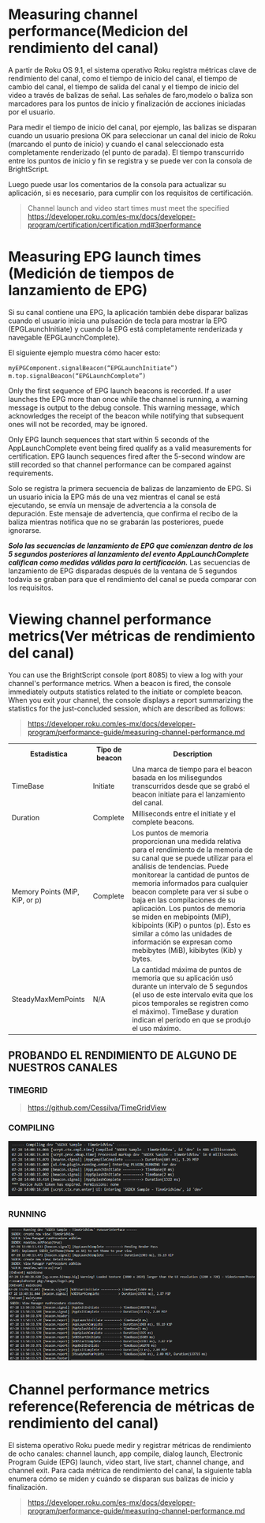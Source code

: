 # Measuring channel performance(Medicion del rendimiento del canal)

A partir de Roku OS 9.1, el sistema operativo Roku registra métricas clave de rendimiento del canal, como el tiempo de inicio del canal, el tiempo de cambio del canal, el tiempo de salida del canal y el tiempo de inicio del video a través de balizas de señal. Las señales de faro,modelo o baliza son marcadores para los puntos de inicio y finalización de acciones iniciadas por el usuario. 

Para medir el tiempo de inicio del canal, por ejemplo, las balizas se disparan cuando un usuario presiona OK para seleccionar un canal del inicio de Roku (marcando el punto de inicio) y cuando el canal seleccionado esta completamente renderizado (el punto de parada).  El tiempo transcurrido entre los puntos de inicio y fin se registra y se puede ver con la consola de BrightScript. 

Luego puede usar los comentarios de la consola para actualizar su aplicación, si es necesario, para cumplir con los requisitos de certificación.

> Channel launch and video start times must meet the specified
> https://developer.roku.com/es-mx/docs/developer-program/certification/certification.md#3performance

# Measuring EPG launch times (Medición de tiempos de lanzamiento de EPG)

Si su canal contiene una EPG, la aplicación también debe disparar balizas cuando el usuario inicia una pulsación de tecla para mostrar la EPG (EPGLaunchInitiate) y cuando la EPG está completamente renderizada y navegable (EPGLaunchComplete).  

El siguiente ejemplo muestra cómo hacer esto:

    myEPGComponent.signalBeacon(“EPGLaunchInitiate”)
    m.top.signalBeacon(“EPGLaunchComplete”)

Only the first sequence of EPG launch beacons is recorded. If a user launches the EPG more than once while the channel is running, a warning message is output to the debug console. This warning message, which acknowledges the receipt of the beacon while notifying that subsequent ones will not be recorded, may be ignored.

Only EPG launch sequences that start within 5 seconds of the AppLaunchComplete event being fired qualify as a valid measurements for certification. EPG launch sequences fired after the 5-second window are still recorded so that channel performance can be compared against requirements.

Solo se registra la primera secuencia de balizas de lanzamiento de EPG.  Si un usuario inicia la EPG más de una vez mientras el canal se está ejecutando, se envía un mensaje de advertencia a la consola de depuración.  Este mensaje de advertencia, que confirma el recibo de la baliza mientras notifica que no se grabarán las posteriores, puede ignorarse.  

***Solo las secuencias de lanzamiento de EPG que comienzan dentro de los 5 segundos posteriores al lanzamiento del evento AppLaunchComplete califican como medidas válidas para la certificación.***  Las secuencias de lanzamiento de EPG disparadas después de la ventana de 5 segundos todavía se graban para que el rendimiento del canal se pueda comparar con los requisitos.

# Viewing channel performance metrics(Ver métricas de rendimiento del canal)

You can use the BrightScript console (port 8085) to view a log with your channel's performance metrics. When a beacon is fired, the console immediately outputs statistics related to the initiate or complete beacon. When you exit your channel, the console displays a report summarizing the statistics for the just-concluded session, which are described as follows:

> https://developer.roku.com/es-mx/docs/developer-program/performance-guide/measuring-channel-performance.md


<table >
  <tr>
    <th>Estadística</th>
    <th>Tipo de beacon</th>
    <th>Description</th>
  </tr>
  <tr>
    <td>TimeBase</td>
    <td>Initiate</td>
    <td>Una marca de tiempo para el beacon basada en los milisegundos transcurridos desde que se grabó el beacon initiate para el lanzamiento del canal.</td>
  </tr>
  <tr>
    <td>Duration</td>
    <td>Complete</td>
    <td>Milliseconds entre el initiate y el complete beacons.</td>
  </tr>
  <tr>
    <td>Memory Points (MiP, KiP, or p)</td>
    <td>Complete</td>
    <td>Los puntos de memoria proporcionan una medida relativa para el rendimiento de la memoria de su canal que se puede utilizar para el análisis de tendencias.  Puede monitorear la cantidad de puntos de memoria informados para cualquier beacon complete para ver si sube o baja en las compilaciones de su aplicación.  Los puntos de memoria se miden en mebipoints (MiP), kibipoints (KiP) o puntos (p).  Esto es similar a cómo las unidades de información se expresan como mebibytes (MiB), kibibytes (Kib) y bytes.</td>
  </tr>
  <tr>
    <td>SteadyMaxMemPoints</td>
    <td>N/A</td>
    <td> La cantidad máxima de puntos de memoria que su aplicación usó durante un intervalo de 5 segundos (el uso de este intervalo evita que los picos temporales se registren como el máximo).  
    TimeBase y duration indican el período en que se produjo el uso máximo.</td>
  </tr>
</table>

## PROBANDO EL RENDIMIENTO DE ALGUNO DE NUESTROS CANALES 
### TIMEGRID 
> https://github.com/Cessilva/TimeGridView

### COMPILING
<p align="center"> 
<img src="/imgs/TimeGridViewCompile.png"/> 
</p> 

### RUNNING
<p align="center"> 
<img src="/imgs/TimeGridView.png"/> 
</p> 

# Channel performance metrics reference(Referencia de métricas de rendimiento del canal)

El sistema operativo Roku puede medir y registrar métricas de rendimiento de ocho canales: channel launch, app compile, dialog launch, Electronic Program Guide (EPG) launch, video start, live start, channel change, and channel exit.  Para cada métrica de rendimiento del canal, la siguiente tabla enumera cómo se miden y cuándo se disparan sus balizas de inicio y finalización.

> https://developer.roku.com/es-mx/docs/developer-program/performance-guide/measuring-channel-performance.md
